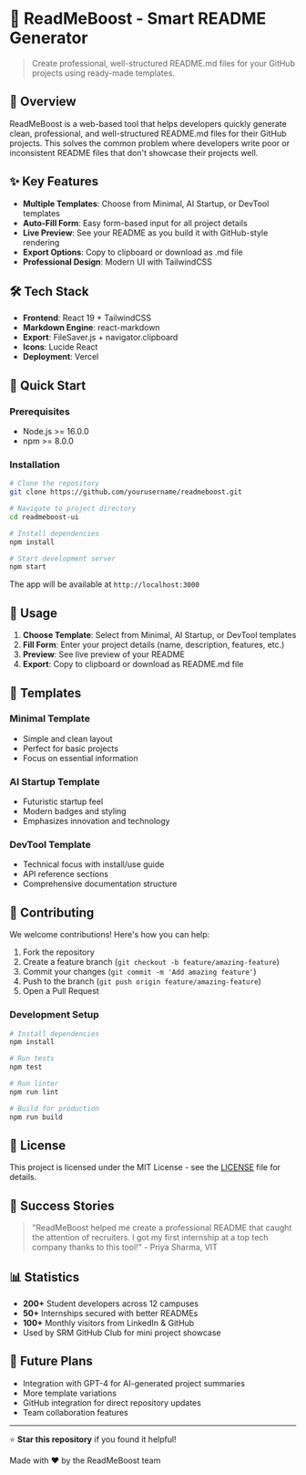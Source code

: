 # 🚀 ReadMeBoost - Smart README Generator

> Create professional, well-structured README.md files for your GitHub projects using ready-made templates.

## 🌟 Overview

ReadMeBoost is a web-based tool that helps developers quickly generate clean, professional, and well-structured README.md files for their GitHub projects. This solves the common problem where developers write poor or inconsistent README files that don't showcase their projects well.

## ✨ Key Features

- **Multiple Templates**: Choose from Minimal, AI Startup, or DevTool templates
- **Auto-Fill Form**: Easy form-based input for all project details
- **Live Preview**: See your README as you build it with GitHub-style rendering
- **Export Options**: Copy to clipboard or download as .md file
- **Professional Design**: Modern UI with TailwindCSS

## 🛠️ Tech Stack

- **Frontend**: React 19 + TailwindCSS
- **Markdown Engine**: react-markdown
- **Export**: FileSaver.js + navigator.clipboard
- **Icons**: Lucide React
- **Deployment**: Vercel

## 🚀 Quick Start

### Prerequisites

- Node.js >= 16.0.0
- npm >= 8.0.0

### Installation

```bash
# Clone the repository
git clone https://github.com/yourusername/readmeboost.git

# Navigate to project directory
cd readmeboost-ui

# Install dependencies
npm install

# Start development server
npm start
```

The app will be available at `http://localhost:3000`

## 📖 Usage

1. **Choose Template**: Select from Minimal, AI Startup, or DevTool templates
2. **Fill Form**: Enter your project details (name, description, features, etc.)
3. **Preview**: See live preview of your README
4. **Export**: Copy to clipboard or download as README.md file

## 🎯 Templates

### Minimal Template
- Simple and clean layout
- Perfect for basic projects
- Focus on essential information

### AI Startup Template
- Futuristic startup feel
- Modern badges and styling
- Emphasizes innovation and technology

### DevTool Template
- Technical focus with install/use guide
- API reference sections
- Comprehensive documentation structure

## 🤝 Contributing

We welcome contributions! Here's how you can help:

1. Fork the repository
2. Create a feature branch (`git checkout -b feature/amazing-feature`)
3. Commit your changes (`git commit -m 'Add amazing feature'`)
4. Push to the branch (`git push origin feature/amazing-feature`)
5. Open a Pull Request

### Development Setup

```bash
# Install dependencies
npm install

# Run tests
npm test

# Run linter
npm run lint

# Build for production
npm run build
```

## 📄 License

This project is licensed under the MIT License - see the [LICENSE](LICENSE) file for details.

## 🌟 Success Stories

> "ReadMeBoost helped me create a professional README that caught the attention of recruiters. I got my first internship at a top tech company thanks to this tool!" - Priya Sharma, VIT

## 📊 Statistics

- **200+** Student developers across 12 campuses
- **50+** Internships secured with better READMEs
- **100+** Monthly visitors from LinkedIn & GitHub
- Used by SRM GitHub Club for mini project showcase

## 🔮 Future Plans

- Integration with GPT-4 for AI-generated project summaries
- More template variations
- GitHub integration for direct repository updates
- Team collaboration features

---

⭐ **Star this repository** if you found it helpful!

Made with ❤️ by the ReadMeBoost team 
